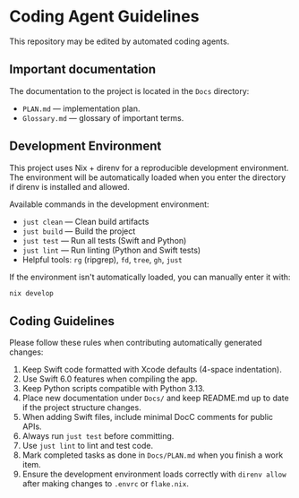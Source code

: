 # Coding Agent Guidelines

This repository may be edited by automated coding agents. 

## Important documentation
The documentation to the project is located in the `Docs` directory:
- `PLAN.md` — implementation plan.
- `Glossary.md` — glossary of important terms.

## Development Environment

This project uses Nix + direnv for a reproducible development environment. The environment will be automatically loaded when you enter the directory if direnv is installed and allowed.

Available commands in the development environment:
- `just clean` — Clean build artifacts
- `just build` — Build the project
- `just test` — Run all tests (Swift and Python)
- `just lint` — Run linting (Python and Swift tests)
- Helpful tools: `rg` (ripgrep), `fd`, `tree`, `gh`, `just`

If the environment isn't automatically loaded, you can manually enter it with:
```bash
nix develop
```

## Coding Guidelines

Please follow these rules when contributing automatically generated changes:

1. Keep Swift code formatted with Xcode defaults (4-space indentation).
2. Use Swift 6.0 features when compiling the app.
3. Keep Python scripts compatible with Python 3.13.
4. Place new documentation under `Docs/` and keep README.md up to date if the project structure changes.
5. When adding Swift files, include minimal DocC comments for public APIs.
6. Always run `just test` before committing.
7. Use `just lint` to lint and test code.
8. Mark completed tasks as done in `Docs/PLAN.md` when you finish a work item.
9. Ensure the development environment loads correctly with `direnv allow` after making changes to `.envrc` or `flake.nix`.


